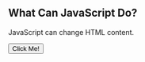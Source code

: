 <!DOCTYPE html>
<html>
<body>

<h2>What Can JavaScript Do?</h2>

<p id="demo">JavaScript can change HTML content.</p>

<button type="butto" onclick='document.getElementById("demo").innerHTML = "Hello JavaScript!"'>Click Me!</button>

</body>
</html>
